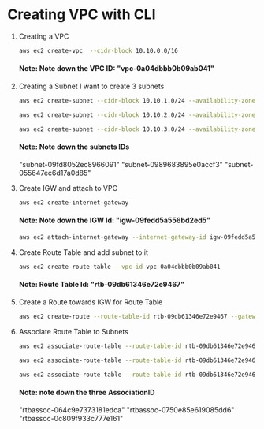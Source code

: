 # Creating VPC with CLI

1. Creating a VPC

   ~~~sh
   aws ec2 create-vpc  --cidr-block 10.10.0.0/16
   ~~~
      #### Note: Note down the VPC ID: "vpc-0a04dbbb0b09ab041"



2. Creating a Subnet
   I want to create 3 subnets

   ~~~sh
   aws ec2 create-subnet --cidr-block 10.10.1.0/24 --availability-zone us-east-2a --vpc-id vpc-0a04dbbb0b09ab041

   aws ec2 create-subnet --cidr-block 10.10.2.0/24 --availability-zone us-east-2b --vpc-id vpc-0a04dbbb0b09ab041

   aws ec2 create-subnet --cidr-block 10.10.3.0/24 --availability-zone us-east-2c --vpc-id vpc-0a04dbbb0b09ab041
   ~~~
   
   #### Note: Note down the subnets IDs
   "subnet-09fd8052ec8966091"
   "subnet-0989683895e0accf3"
   "subnet-055647ec6d17a0d85"
      

3. Create IGW and attach to VPC 
   ~~~sh
   aws ec2 create-internet-gateway 
   ~~~
   #### Note: Note down the IGW Id: "igw-09fedd5a556bd2ed5"

   ~~~sh
   aws ec2 attach-internet-gateway --internet-gateway-id igw-09fedd5a556bd2ed5 --vpc-id vpc-0a04dbbb0b09ab041
   ~~~


4. Create Route Table and add subnet to it
   ~~~sh
   aws ec2 create-route-table --vpc-id vpc-0a04dbbb0b09ab041 
   ~~~
   #### Note: Route Table Id: "rtb-09db61346e72e9467"


5. Create a Route towards IGW for Route Table
   ~~~sh
   aws ec2 create-route --route-table-id rtb-09db61346e72e9467 --gateway-id igw-09fedd5a556bd2ed5 --destination-cidr-block 0.0.0.0/0
   ~~~


6. Associate Route Table to Subnets
   ~~~sh
   aws ec2 associate-route-table --route-table-id rtb-09db61346e72e9467 --subnet-id subnet-09fd8052ec8966091

   aws ec2 associate-route-table --route-table-id rtb-09db61346e72e9467 --subnet-id subnet-0989683895e0accf3

   aws ec2 associate-route-table --route-table-id rtb-09db61346e72e9467 --subnet-id subnet-055647ec6d17a0d85 
   ~~~ 
   #### Note: note down the three AssociationID
      "rtbassoc-064c9e7373181edca"
      "rtbassoc-0750e85e619085dd6"
      "rtbassoc-0c809f933c777e161"
